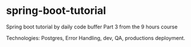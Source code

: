 # spring-boot-tutorial
Spring boot tutorial by daily code buffer
Part 3 from the 9 hours course

Technologies: Postgres, Error Handling, dev, QA, productions deployment.
